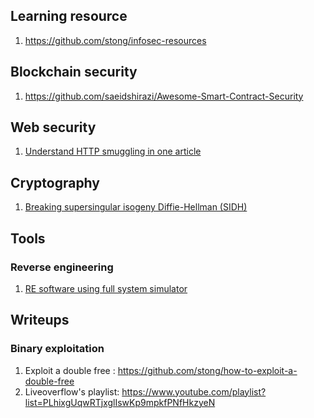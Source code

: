 ## Learning resource
1. https://github.com/stong/infosec-resources

## Blockchain security
1. https://github.com/saeidshirazi/Awesome-Smart-Contract-Security

## Web security
1. [Understand HTTP smuggling in one article](https://blog.zeddyu.info/2019/12/08/HTTP-Smuggling-en/)

## Cryptography
1. [Breaking supersingular isogeny Diffie-Hellman (SIDH)](https://ellipticnews.wordpress.com/2022/07/31/breaking-supersingular-isogeny-diffie-hellman-sidh)

## Tools
### Reverse engineering
1. [RE software using full system simulator](https://github.com/mfthomps/RESim)

## Writeups
### Binary exploitation
1. Exploit a double free : https://github.com/stong/how-to-exploit-a-double-free
2. Liveoverflow's playlist: https://www.youtube.com/playlist?list=PLhixgUqwRTjxglIswKp9mpkfPNfHkzyeN
